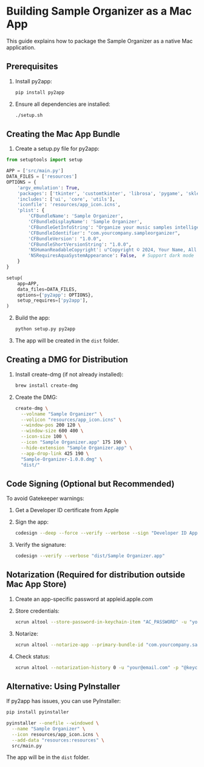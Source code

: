# Building Sample Organizer as a Mac App

This guide explains how to package the Sample Organizer as a native Mac application.

## Prerequisites

1. Install py2app:
   ```bash
   pip install py2app
   ```

2. Ensure all dependencies are installed:
   ```bash
   ./setup.sh
   ```

## Creating the Mac App Bundle

1. Create a setup.py file for py2app:

```python
from setuptools import setup

APP = ['src/main.py']
DATA_FILES = ['resources']
OPTIONS = {
    'argv_emulation': True,
    'packages': ['tkinter', 'customtkinter', 'librosa', 'pygame', 'sklearn', 'numpy', 'pandas'],
    'includes': ['ui', 'core', 'utils'],
    'iconfile': 'resources/app_icon.icns',
    'plist': {
        'CFBundleName': 'Sample Organizer',
        'CFBundleDisplayName': 'Sample Organizer',
        'CFBundleGetInfoString': "Organize your music samples intelligently",
        'CFBundleIdentifier': "com.yourcompany.sampleorganizer",
        'CFBundleVersion': "1.0.0",
        'CFBundleShortVersionString': "1.0.0",
        'NSHumanReadableCopyright': u"Copyright © 2024, Your Name, All Rights Reserved",
        'NSRequiresAquaSystemAppearance': False,  # Support dark mode
    }
}

setup(
    app=APP,
    data_files=DATA_FILES,
    options={'py2app': OPTIONS},
    setup_requires=['py2app'],
)
```

2. Build the app:
   ```bash
   python setup.py py2app
   ```

3. The app will be created in the `dist` folder.

## Creating a DMG for Distribution

1. Install create-dmg (if not already installed):
   ```bash
   brew install create-dmg
   ```

2. Create the DMG:
   ```bash
   create-dmg \
     --volname "Sample Organizer" \
     --volicon "resources/app_icon.icns" \
     --window-pos 200 120 \
     --window-size 600 400 \
     --icon-size 100 \
     --icon "Sample Organizer.app" 175 190 \
     --hide-extension "Sample Organizer.app" \
     --app-drop-link 425 190 \
     "Sample-Organizer-1.0.0.dmg" \
     "dist/"
   ```

## Code Signing (Optional but Recommended)

To avoid Gatekeeper warnings:

1. Get a Developer ID certificate from Apple
2. Sign the app:
   ```bash
   codesign --deep --force --verify --verbose --sign "Developer ID Application: Your Name" "dist/Sample Organizer.app"
   ```

3. Verify the signature:
   ```bash
   codesign --verify --verbose "dist/Sample Organizer.app"
   ```

## Notarization (Required for distribution outside Mac App Store)

1. Create an app-specific password at appleid.apple.com
2. Store credentials:
   ```bash
   xcrun altool --store-password-in-keychain-item "AC_PASSWORD" -u "your@email.com" -p "app-specific-password"
   ```

3. Notarize:
   ```bash
   xcrun altool --notarize-app --primary-bundle-id "com.yourcompany.sampleorganizer" --username "your@email.com" --password "@keychain:AC_PASSWORD" --file "Sample-Organizer-1.0.0.dmg"
   ```

4. Check status:
   ```bash
   xcrun altool --notarization-history 0 -u "your@email.com" -p "@keychain:AC_PASSWORD"
   ```

## Alternative: Using PyInstaller

If py2app has issues, you can use PyInstaller:

```bash
pip install pyinstaller

pyinstaller --onefile --windowed \
  --name "Sample Organizer" \
  --icon resources/app_icon.icns \
  --add-data "resources:resources" \
  src/main.py
```

The app will be in the `dist` folder.